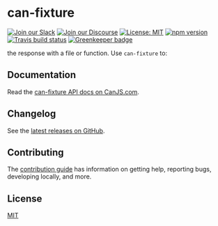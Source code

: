 # can-fixture

[![Join our Slack](https://img.shields.io/badge/slack-join%20chat-611f69.svg)](https://www.bitovi.com/community/slack?utm_source=badge&utm_medium=badge&utm_campaign=pr-badge&utm_content=badge)
[![Join our Discourse](https://img.shields.io/discourse/https/forums.bitovi.com/posts.svg)](https://forums.bitovi.com/?utm_source=badge&utm_medium=badge&utm_campaign=pr-badge&utm_content=badge)
[![License: MIT](https://img.shields.io/badge/license-MIT-blue.svg)](https://github.com/canjs/can-fixture/blob/master/LICENSE.md)
[![npm version](https://badge.fury.io/js/can-fixture.svg)](https://www.npmjs.com/package/can-fixture)
[![Travis build status](https://travis-ci.org/canjs/can-fixture.svg?branch=master)](https://travis-ci.org/canjs/can-fixture)
[![Greenkeeper badge](https://badges.greenkeeper.io/canjs/can-fixture.svg)](https://greenkeeper.io/)

the response with a file or function. Use `can-fixture` to:

## Documentation

Read the [can-fixture API docs on CanJS.com](https://canjs.com/doc/can-fixture.html).

## Changelog

See the [latest releases on GitHub](https://github.com/canjs/can-fixture/releases).

## Contributing

The [contribution guide](https://github.com/canjs/can-fixture/blob/master/CONTRIBUTING.md) has information on getting help, reporting bugs, developing locally, and more.

## License

[MIT](https://github.com/canjs/can-fixture/blob/master/LICENSE.md)
